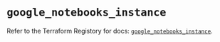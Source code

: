 # `google_notebooks_instance`

Refer to the Terraform Registory for docs: [`google_notebooks_instance`](https://registry.terraform.io/providers/hashicorp/google-beta/4.68.0/docs/resources/google_notebooks_instance).
